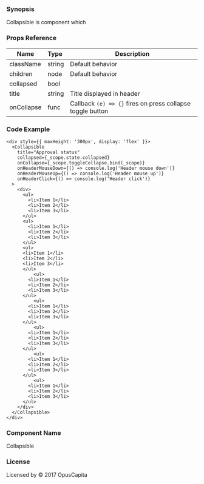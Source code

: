 ### Synopsis

Collapsible is component which

### Props Reference

| Name                           | Type                    | Description                                                 |
| ------------------------------ | :---------------------- | ----------------------------------------------------------- |
| className                      | string                  | Default behavior                                            |
| children                       | node                    | Default behavior                                            |
| collapsed                      | bool                    |                                                             |
| title                          | string                  | Title displayed in header                                   |
| onCollapse                       | func                    | Callback `(e) => {}` fires on press collapse toggle button   |

### Code Example

```
<div style={{ maxHeight: '300px', display: 'flex' }}>
  <Collapsible
    title="Approval status"
    collapsed={_scope.state.collapsed}
    onCollapse={_scope.toggleCollapse.bind(_scope)}
    onHeaderMouseDown={() => console.log('Header mouse down')}
    onHeaderMouseUp={() => console.log('Header mouse up')}
    onHeaderClick={() => console.log('Header click')}
  >
    <div>
      <ul>
        <li>Item 1</li>
        <li>Item 2</li>
        <li>Item 3</li>
      </ul>
      <ul>
        <li>Item 1</li>
        <li>Item 2</li>
        <li>Item 3</li>
      </ul>
      <ul>
      <li>Item 1</li>
      <li>Item 2</li>
      <li>Item 3</li>
      </ul>
          <ul>
        <li>Item 1</li>
        <li>Item 2</li>
        <li>Item 3</li>
      </ul>
          <ul>
        <li>Item 1</li>
        <li>Item 2</li>
        <li>Item 3</li>
      </ul>
          <ul>
        <li>Item 1</li>
        <li>Item 2</li>
        <li>Item 3</li>
      </ul>
          <ul>
        <li>Item 1</li>
        <li>Item 2</li>
        <li>Item 3</li>
      </ul>
          <ul>
        <li>Item 1</li>
        <li>Item 2</li>
        <li>Item 3</li>
      </ul>
    </div>
  </Collapsible>
</div>
```

### Component Name

Collapsible

### License

Licensed by © 2017 OpusCapita
